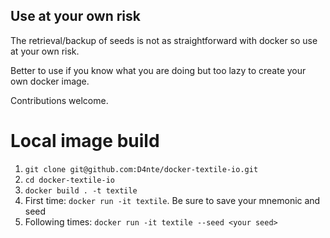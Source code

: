 
## Use at your own risk

The retrieval/backup of seeds is not as straightforward with docker so use at your own risk.

Better to use if you know what you are doing but too lazy to create your own docker image.

Contributions welcome.


# Local image build

1. `git clone git@github.com:D4nte/docker-textile-io.git`
2. `cd docker-textile-io` 
3. `docker build . -t textile`
4. First time: `docker run -it textile`. Be sure to save your mnemonic and seed
5. Following times: `docker run -it textile --seed <your seed>`
